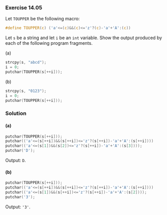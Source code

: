 ### Exercise 14.05

Let `TOUPPER` be the following macro:

```c
#define TOUPPER(c) ('a'<=(c)&&(c)<='z'?(c)-'a'+'A':(c))
```

Let `s` be a string and let `i` be an `int` variable. Show the output produced
by each of the following program fragments.

(a)

```c
strcpy(s, "abcd");
i = 0;
putchar(TOUPPER(s[++i]));
```

(b)

```c
strcpy(s, "0123");
i = 0;
putchar(TOUPPER(s[++i]));
```

### Solution

#### (a)

```c
putchar(TOUPPER(s[++i]));
putchar(('a'<=(s[++i])&&(s[++i])<='z'?(s[++i])-'a'+'A':(s[++i])))
putchar(('a'<=(s[1])&&(s[2])<='z'?(s[++i])-'a'+'A':(s[3])));
putchar('D');
```
Output: `D`.

#### (b)

```c
putchar(TOUPPER(s[++i]));
putchar(('a'<=(s[++i])&&(s[++i])<='z'?(s[++i])-'a'+'A':(s[++i])))
putchar(('a'<=(s[1])&&(s[++i])<='z'?(s[++i])-'a'+'A':(s[2])));
putchar('3');
```

Output: `'3'`.
